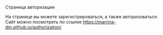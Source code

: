 Страница авторизации

На странице вы можете зарегистрироваться, а также авторизоваться. Сайт можно посмотреть по
ссылке https://marrina-dm.github.io/authorization/